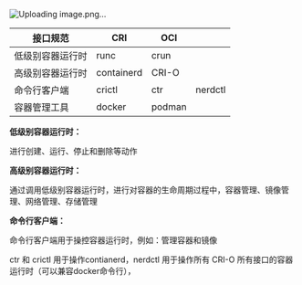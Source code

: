 ![Uploading image.png…]()


| 接口规范         | CRI        | OCI    |         |
| ---------------- | ---------- | ------ | ------- |
| 低级别容器运行时 | runc       | crun   |         |
| 高级别容器运行时 | containerd | CRI-O  |         |
| 命令行客户端     | crictl     | ctr    | nerdctl |
| 容器管理工具     | docker     | podman |         |

**低级别容器运行时：**

进行创建、运行、停止和删除等动作

**高级别容器运行时：**

通过调用低级别容器运行时，进行对容器的生命周期过程中，容器管理、镜像管理、网络管理、存储管理

**命令行客户端：**

命令行客户端用于操控容器运行时，例如：管理容器和镜像

ctr 和 crictl 用于操作contianerd，nerdctl 用于操作所有 CRI-O 所有接口的容器运行时（可以兼容docker命令行），

